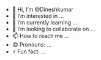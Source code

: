- 👋 Hi, I’m @Dineshkumar
- 👀 I’m interested in ...
- 🌱 I’m currently learning ...
- 💞️ I’m looking to collaborate on ...
- 📫 How to reach me ...
- 😄 Pronouns: ...
- ⚡ Fun fact: ...

<!---
Dineshkumar-R-DBA/Dineshkumar-R-DBA is a ✨ special ✨ repository because its `README.md` (this file) appears on your GitHub profile.
You can click the Preview link to take a look at your changes.
--->
